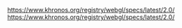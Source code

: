 https://www.khronos.org/registry/webgl/specs/latest/2.0/
https://www.khronos.org/registry/webgl/specs/latest/2.0/
